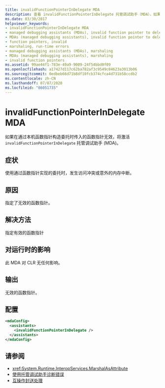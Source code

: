 ```yaml
---
title: invalidFunctionPointerInDelegate MDA
description: 查看 invalidFunctionPointerInDelegate 托管调试助手（MDA），如果传递了无效的函数指针来生成委托，则会调用该助手。
ms.date: 03/30/2017
helpviewer_keywords:
- invalidFunctionPointerInDelegate MDA
- managed debugging assistants (MDAs), invalid function pointer to delegates
- MDAs (managed debugging assistants), invalid function pointer to delegates
- function pointers, invalid
- marshaling, run-time errors
- managed debugging assistants (MDAs), marshaling
- MDAs (managed debugging assistants), marshaling
- invalid function pointers
ms.assetid: 99ae44f1-783e-49a9-9009-24f54bbd0f09
ms.openlocfilehash: a17427d117c62ba782af3c9549c84623a3013b06
ms.sourcegitcommit: 0edbeb66d71b8df10fcb374cfca4d731b58ccdb2
ms.contentlocale: zh-CN
ms.lasthandoff: 07/07/2020
ms.locfileid: "86051735"
---
```

# <a name="invalidfunctionpointerindelegate-mda"></a>invalidFunctionPointerInDelegate MDA
如果在通过本机函数指针构造委托时传入的函数指针无效，将激活 `invalidFunctionPointerInDelegate` 托管调试助手 (MDA)。  
  
## <a name="symptoms"></a>症状  
 使用通过函数指针实现的委托时，发生访问冲突或意外的内存中断。  
  
## <a name="cause"></a>原因  
 指定了无效的函数指针。  
  
## <a name="resolution"></a>解决方法  
 指定有效的函数指针  
  
## <a name="effect-on-the-runtime"></a>对运行时的影响  
 此 MDA 对 CLR 无任何影响。  
  
## <a name="output"></a>输出  
 无效的函数指针。  
  
## <a name="configuration"></a>配置  
  
```xml  
<mdaConfig>  
  <assistants>  
    <invalidFunctionPointerInDelegate />  
  </assistants>  
</mdaConfig>  
```  
  
## <a name="see-also"></a>请参阅

- <xref:System.Runtime.InteropServices.MarshalAsAttribute>
- [使用托管调试助手诊断错误](diagnosing-errors-with-managed-debugging-assistants.md)
- [互操作封送处理](../interop/interop-marshaling.md)
